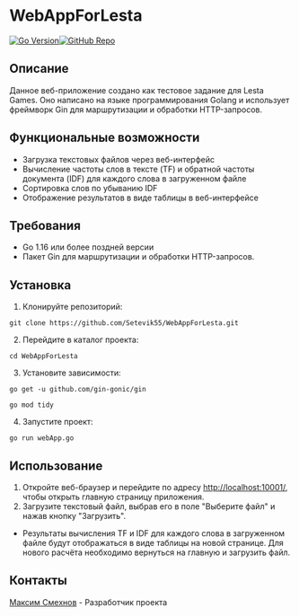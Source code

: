 # WebAppForLesta

[![Go Version](https://img.shields.io/badge/Go-1.16%20%7C%201.17-blue.svg)](https://golang.org/doc/)[![GitHub Repo](https://img.shields.io/badge/GitHub-Repo-blue.svg)](https://github.com/Setevik55/WebAppForLesta)

## Описание

Данное веб-приложение создано как тестовое задание для Lesta Games. Оно написано на языке программирования Golang и использует фреймворк Gin для маршрутизации и обработки HTTP-запросов.

## Функциональные возможности

* Загрузка текстовых файлов через веб-интерфейс
* Вычисление частоты слов в тексте (TF) и обратной частоты документа (IDF) для каждого слова в загруженном файле
* Сортировка слов по убыванию IDF
* Отображение результатов в виде таблицы в веб-интерфейсе

## Требования

* Go 1.16 или более поздней версии
* Пакет Gin для маршрутизации и обработки HTTP-запросов. 

## Установка

1. Клонируйте репозиторий:
 
  ```git clone https://github.com/Setevik55/WebAppForLesta.git```

2. Перейдите в каталог проекта:

```cd WebAppForLesta```

3. Установите зависимости:
 
 ```go get -u github.com/gin-gonic/gin```

 ```go mod tidy```

4. Запустите проект:

```go run webApp.go```

## Использование
1. Откройте веб-браузер и перейдите по адресу [http://localhost:10001/](http://localhost:10001), чтобы открыть главную страницу приложения.
2. Загрузите текстовый файл, выбрав его в поле "Выберите файл" и нажав кнопку "Загрузить".
* Результаты вычисления TF и IDF для каждого слова в загруженном файле будут отображаться в виде таблицы на новой странице. Для нового расчёта необходимо вернуться на главную и загрузить файл.

## Контакты
[Максим Смехнов](https://spb.hh.ru/resume/6e0efcf1ff0cb33b5e0039ed1f386761634e69/) - Разработчик проекта